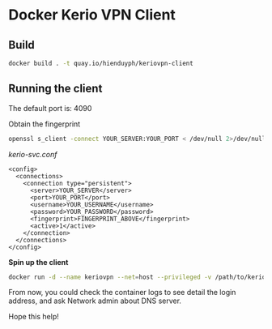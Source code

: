 # Docker Kerio VPN Client

## Build

```bash
docker build . -t quay.io/hienduyph/keriovpn-client
```

## Running the client

The default port is: 4090

Obtain the fingerprint

```bash
openssl s_client -connect YOUR_SERVER:YOUR_PORT < /dev/null 2>/dev/null | openssl x509 -fingerprint -md5 -noout -in /dev/stdin
```

*kerio-svc.conf*

```
<config>
  <connections>
    <connection type="persistent">
      <server>YOUR_SERVER</server>
      <port>YOUR_PORT</port>
      <username>YOUR_USERNAME</username>
      <password>YOUR_PASSWORD</password>
      <fingerprint>FINGERPRINT_ABOVE</fingerprint>
      <active>1</active>
    </connection>
  </connections>
</config>
```

**Spin up the client**
```bash
docker run -d --name keriovpn --net=host --privileged -v /path/to/kerio-kvc.conf:/etc/kerio-kvc.conf quay.io/hienduyph/keriovpn-client
```

From now, you could check the container logs to see detail the login address, and ask Network admin about DNS server.

Hope this help!
